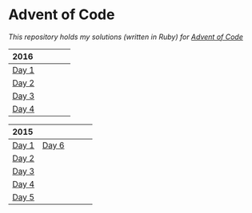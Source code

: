 # Advent of Code
_This repository holds my solutions (written in Ruby) for [Advent of Code](http://adventofcode.com)_

| 2016 | | | | |
| :--- | :--- | :--- | :--- | :--- |
| [Day 1](2016/day1) | | | | |
| [Day 2](2016/day2) | | | | |
| [Day 3](2016/day3) | | | | |
| [Day 4](2016/day4) | | | | |

| 2015 | | | | |
| :--- | :--- | :--- | :--- | :--- |
| [Day 1](2015/day1) | [Day 6](2015/day6) | | | |
| [Day 2](2015/day2) | | | | |
| [Day 3](2015/day3) | | | | |
| [Day 4](2015/day4) | | | | |
| [Day 5](2015/day5) | | | | |